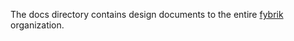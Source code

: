 
The docs directory contains design documents to the entire [fybrik](https://github.com/fybrik) organization. 